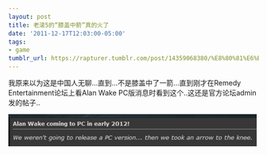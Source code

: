```yaml
---
layout: post
title: 老滚5的“膝盖中箭”真的火了
date: '2011-12-17T12:03:00-05:00'
tags:
- game
tumblr_url: https://rapturer.tumblr.com/post/14359068380/%E8%80%81%E6%BB%9A5%E7%9A%84%E8%86%9D%E7%9B%96%E4%B8%AD%E7%AE%AD%E7%9C%9F%E7%9A%84%E7%81%AB%E4%BA%86
---
```

我原来以为这是中国人无聊…直到…不是膝盖中了一箭…直到刚才在Remedy Entertainment论坛上看Alan Wake PC版消息时看到这个..这还是官方论坛admin发的帖子..

 ![](/assets/img/tumblr_lwcxxezhsn1r0cnr9.png)
